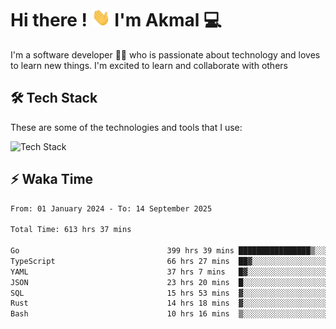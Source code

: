# Hi there ! <img src="https://github.com/ABSphreak/ABSphreak/blob/master/gifs/Hi.gif" width="30"> I'm Akmal  💻

I'm a software developer 👨‍💻 who is passionate about technology and loves to learn new things. I'm excited to learn and collaborate with others

## 🛠️ Tech Stack

These are some of the technologies and tools that I use:

![Tech Stack](https://skillicons.dev/icons?i=typescript,nodejs,javascript,express,nest,sequelize,go,rabbitmq,python,solidity,react,vue,next,nuxtjs,webpack,vite,tailwindcss,bootstrap,css,scss,html,vercel,firebase,heroku,netlify,docker,postgresql,mongodb,redis,mysql,graphql,git,github,gitlab,vscode,figma,postman,pytorch,tensorflow,bash)

## ⚡ Waka Time
<!--START_SECTION:waka-->

```txt
From: 01 January 2024 - To: 14 September 2025

Total Time: 613 hrs 37 mins

Go                                 399 hrs 39 mins ████████████████▒░░░░░░░░   65.13 %
TypeScript                         66 hrs 27 mins  ██▓░░░░░░░░░░░░░░░░░░░░░░   10.83 %
YAML                               37 hrs 7 mins   █▓░░░░░░░░░░░░░░░░░░░░░░░   06.05 %
JSON                               23 hrs 20 mins  █░░░░░░░░░░░░░░░░░░░░░░░░   03.80 %
SQL                                15 hrs 53 mins  ▓░░░░░░░░░░░░░░░░░░░░░░░░   02.59 %
Rust                               14 hrs 18 mins  ▓░░░░░░░░░░░░░░░░░░░░░░░░   02.33 %
Bash                               10 hrs 16 mins  ▒░░░░░░░░░░░░░░░░░░░░░░░░   01.68 %
```

<!--END_SECTION:waka-->


